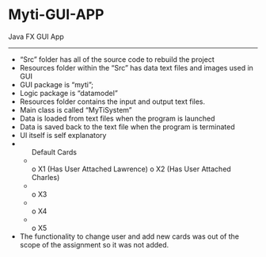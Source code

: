 # Myti-GUI-APP
Java FX GUI App

<hr>
<ul>
<li>“Src” folder has all of the source code to rebuild the project</li>
<li>Resources folder within the “Src” has data text files and images used in GUI</li>
<li>GUI package is “myti”;</li>
<li>Logic package is “datamodel”</li>
<li>Resources folder contains the input and output text files.</li>
<li>Main class is called “MyTiSystem”</li>
<li>Data is loaded from text files when the program is launched</li>
<li>Data is saved back to the text file when the program is terminated</li>
<li>UI itself is self explanatory</li>
<li>
  <ul>Default Cards
  <li></li>o X1 (Has User Attached Lawrence) o X2 (Has User Attached Charles)
  <li></li>o X3
  <li></li>o X4
  <li></li>o X5
  </ul>
</li>
<li>The functionality to change user and add new cards was out of
the scope of the assignment so it was not added.</li>
